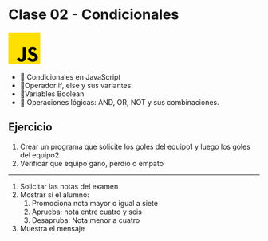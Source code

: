 # Clase 02 - Condicionales

![JS](js.png)

- 📌 Condicionales en JavaScript
- 📌Operador if, else y sus variantes. 
- 📌Variables Boolean
- 📌 Operaciones lógicas: AND, OR, NOT y sus combinaciones. 

## Ejercicio

1. Crear un programa que solicite los goles del equipo1 y luego los goles del equipo2
2. Verificar que equipo gano, perdio o empato 

---

1. Solicitar las notas del examen
2. Mostrar si el alumno:
    1. Promociona  nota mayor o igual a siete
    2. Aprueba: nota entre cuatro y seis
    3. Desapruba: Nota menor a cuatro
3. Muestra el mensaje

